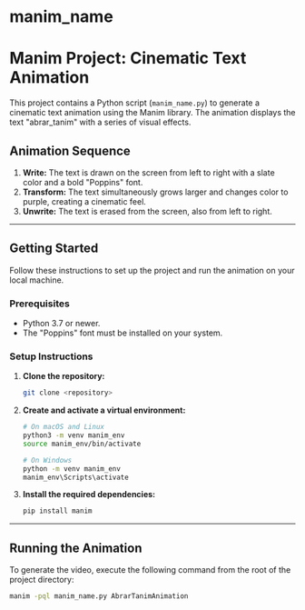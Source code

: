 # manim_name

# Manim Project: Cinematic Text Animation

This project contains a Python script (`manim_name.py`) to generate a cinematic text animation using the Manim library. The animation displays the text "abrar_tanim" with a series of visual effects.

## Animation Sequence
1.  **Write:** The text is drawn on the screen from left to right with a slate color and a bold "Poppins" font.
2.  **Transform:** The text simultaneously grows larger and changes color to purple, creating a cinematic feel.
3.  **Unwrite:** The text is erased from the screen, also from left to right.

---

## Getting Started

Follow these instructions to set up the project and run the animation on your local machine.

### Prerequisites
* Python 3.7 or newer.
* The "Poppins" font must be installed on your system.

### Setup Instructions

1.  **Clone the repository:**
    ```bash
    git clone <repository>
    ```

2.  **Create and activate a virtual environment:**
    ```bash
    # On macOS and Linux
    python3 -m venv manim_env
    source manim_env/bin/activate

    # On Windows
    python -m venv manim_env
    manim_env\Scripts\activate
    ```

3.  **Install the required dependencies:**
    ```bash
    pip install manim
    ```

---

## Running the Animation

To generate the video, execute the following command from the root of the project directory:

```bash
manim -pql manim_name.py AbrarTanimAnimation
